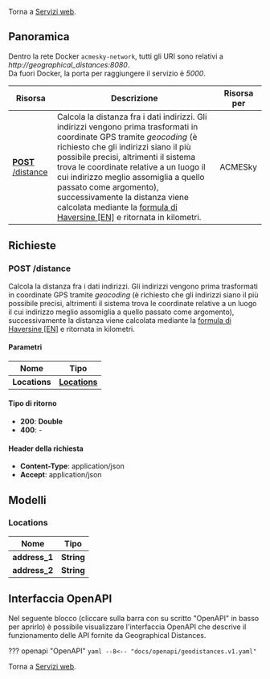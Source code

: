 Torna a [Servizi web](../serviziweb.md).
## Panoramica

Dentro la rete Docker `acmesky-network`, tutti gli URI sono relativi a *http://geographical_distances:8080*.  
Da fuori Docker, la porta per raggiungere il servizio è *5000*.

| Risorsa | Descrizione | Risorsa per |
|---------|-------------|-------------|
| [**POST** /distance](#calculatedistance) | Calcola la distanza fra i dati indirizzi. Gli indirizzi vengono prima trasformati in coordinate GPS tramite *geocoding* (è richiesto che gli indirizzi siano il più possibile precisi, altrimenti il sistema trova le coordinate relative a un luogo il cui indirizzo meglio assomiglia a quello passato come argomento), successivamente la distanza viene calcolata mediante la [formula di Haversine [EN]](https://en.wikipedia.org/wiki/Haversine_formula) e ritornata in kilometri. | ACMESky |

## Richieste

<a name="calculateDistance"></a>
### **POST** /distance
Calcola la distanza fra i dati indirizzi. Gli indirizzi vengono prima trasformati in coordinate GPS tramite *geocoding* (è richiesto che gli indirizzi siano il più possibile precisi, altrimenti il sistema trova le coordinate relative a un luogo il cui indirizzo meglio assomiglia a quello passato come argomento), successivamente la distanza viene calcolata mediante la [formula di Haversine [EN]](https://en.wikipedia.org/wiki/Haversine_formula) e ritornata in kilometri.

#### Parametri

| Nome          | Tipo                        |
|---------------|-----------------------------|
| **Locations** | [**Locations**](#locations) |

#### Tipo di ritorno

- **200**: **Double**
- **400**: -

#### Header della richiesta

- **Content-Type**: application/json
- **Accept**: application/json

## Modelli

<a name="locations"></a>
### Locations

| Nome           | Tipo       |
|----------------|------------|
| **address\_1** | **String** |
| **address\_2** | **String** |

## Interfaccia OpenAPI

Nel seguente blocco (cliccare sulla barra con su scritto "OpenAPI" in basso per aprirlo) è possibile visualizzare l'interfaccia OpenAPI che descrive il funzionamento delle API fornite da Geographical Distances.

??? openapi "OpenAPI"
    ```yaml
    --8<-- "docs/openapi/geodistances.v1.yaml"
    ```

Torna a [Servizi web](../serviziweb.md).